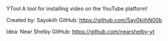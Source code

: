 YTool
A tool for installing video on the YouTube platform!

Created by: Sayokiih
GitHub: https://github.com/Say0kiihN00b

Idea: Near Shelby 
GitHub: https://github.com/nearshelby-yt
